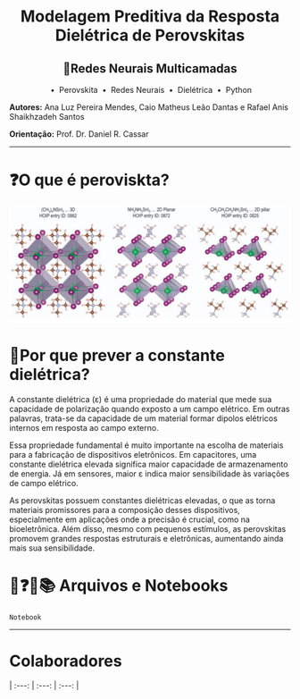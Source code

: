 <h1 align="center">Modelagem Preditiva da Resposta Dielétrica de Perovskitas </h1>
<h2 align="center">🧠Redes Neurais Multicamadas</h2> 

<p align="center">
  &nbsp;&bull;&nbsp; Perovskita 
  &nbsp;&bull;&nbsp; Redes Neurais
  &nbsp;&bull;&nbsp; Dielétrica
  &nbsp;&bull;&nbsp; Python
</p>

**Autores:** Ana Luz Pereira Mendes, Caio Matheus Leão Dantas e Rafael Anis Shaikhzadeh Santos

**Orientação:** Prof. Dr. Daniel R. Cassar

-----------
# ❓O que é peroviskta?
<div align="center">
  <img src="perovskitas.png" alt="Descrição da imagem" width="1000"/>
</div>

# 🔬Por que prever a constante dielétrica?
A constante dielétrica (ε) é uma propriedade do material que mede sua capacidade de polarização quando exposto a um campo elétrico. Em outras palavras, trata-se da capacidade de um material formar dipolos elétricos internos em resposta ao campo externo.

Essa propriedade fundamental é muito importante na escolha de materiais para a fabricação de dispositivos eletrônicos. Em capacitores, uma constante dielétrica elevada significa maior capacidade de armazenamento de energia. Já em sensores, maior ε indica maior sensibilidade às variações de campo elétrico.

As perovskitas possuem constantes dielétricas elevadas, o que as torna materiais promissores para a composição desses dispositivos, especialmente em aplicações onde a precisão é crucial, como na bioeletrônica. Além disso, mesmo com pequenos estímulos, as perovskitas promovem grandes respostas estruturais e eletrônicas, aumentando ainda mais sua sensibilidade.

# 🔬❓📌📚 Arquivos e Notebooks
<code>Notebook</code> 

----------
# Colaboradores

| :---: | :---: | :---: | 

